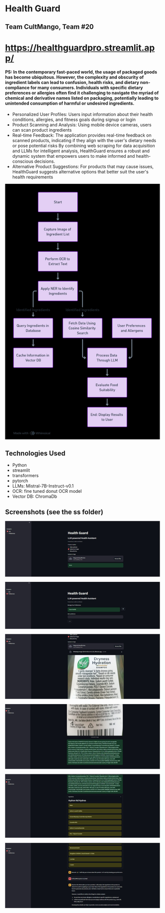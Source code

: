 # Health Guard
## Team CultMango, Team #20

# https://healthguardpro.streamlit.app/


#### PS: In the contemporary fast-paced world, the usage of packaged goods has become ubiquitous. However, the complexity and obscurity of ingredient labels can lead to confusion, health risks, and dietary non-compliance for many consumers. Individuals with specific dietary preferences or allergies often find it challenging to navigate the myriad of chemical and derivative names listed on packaging, potentially leading to unintended consumption of harmful or undesired ingredients.

- Personalized User Profiles: Users input information about their health conditions, allergies, and fitness goals during signup or login
- Product Scanning and Analysis: Using mobile device cameras, users can scan product ingredients
- Real-time Feedback: The application provides real-time feedback on scanned products, indicating if they align with the user's dietary needs or pose potential risks
By combining web scraping for data acquisition and LLMs for intelligent analysis, HealthGuard ensures a robust and dynamic system that empowers users to make informed and health-conscious decisions.
- Alternative Product Suggestions: For products that may cause issues, HealthGuard suggests alternative options that better suit the user's health requirements

![flowchart.jpeg](flowchart.jpeg)

## Technologies Used
- Python
- streamlit
- transformers
- pytorch
- LLMs: Mistral-7B-Instruct-v0.1
- OCR: fine tuned donut OCR model
- Vector DB: ChromaDb

## Screenshots (see the ss folder)

![/WhatsApp Image 2024-04-07 at 06.57.59.jpeg](ss%2FWhatsApp%20Image%202024-04-07%20at%2006.57.59.jpeg)

![WhatsApp Image 2024-04-07 at 06.57.59 (1).jpeg](ss%2FWhatsApp%20Image%202024-04-07%20at%2006.57.59%20%281%29.jpeg)

![WhatsApp Image 2024-04-07 at 06.57.59 (2).jpeg](ss%2FWhatsApp%20Image%202024-04-07%20at%2006.57.59%20%282%29.jpeg)

![WhatsApp Image 2024-04-07 at 06.58.00.jpeg](ss%2FWhatsApp%20Image%202024-04-07%20at%2006.58.00.jpeg)

![WhatsApp Image 2024-04-07 at 06.58.00 (1).jpeg](ss%2FWhatsApp%20Image%202024-04-07%20at%2006.58.00%20%281%29.jpeg)

![WhatsApp Image 2024-04-07 at 06.58.20.jpeg](ss%2FWhatsApp%20Image%202024-04-07%20at%2006.58.20.jpeg)
